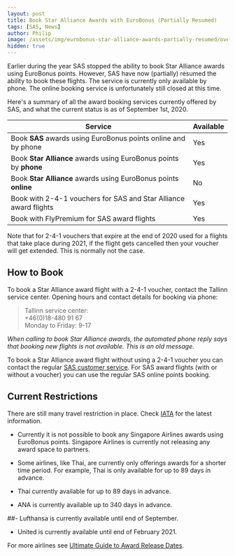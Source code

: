 ```yaml
---
layout: post
title: Book Star Alliance Awards with EuroBonus (Partially Resumed)
tags: [SAS, News]
author: Philip
image: /assets/img/eurobonus-star-alliance-awards-partially-resumed/overview.png
hidden: true
---
```


Earlier during the year SAS stopped the ability to book Star Alliance awards using EuroBonus points. However, SAS have now (partially) resumed the ability to book these flights. The service is currently only available by phone. The online booking service is unfortunately still closed at this time.

Here's a summary of all the award booking services currently offered by SAS, and what the current status is as of September 1st, 2020.

|Service|Available|
|--|--|
| Book **SAS** awards using EuroBonus points online and by phone | Yes |
| Book **Star Alliance** awards using EuroBonus points by **phone** | Yes |
| Book **Star Alliance** awards using EuroBonus points **online** | No |
| Book with 2-4-1 vouchers for SAS and Star Alliance award flights| Yes |
| Book with FlyPremium for SAS award flights | Yes |

Note that for 2-4-1 vouchers that expire at the end of 2020 used for a flights that take place during 2021, if the flight gets cancelled then your voucher will get extended. This is normally not the case.

## How to Book
To book a Star Alliance award flight with a 2-4-1 voucher, contact the Tallinn service center. Opening hours and contact details for booking via phone:

> Tallinn service center:  
+46(0)18-480 91 67  
Monday to Friday: 9-17

*When calling to book Star Alliance awards, the automated phone reply says that booking new flights is not available. This is an old message.*

To book a Star Alliance award flight without using a 2-4-1 voucher you can contact the regular [SAS customer service](https://www.flysas.com/en/customer-service/contact/). For SAS award flights (with or without a voucher) you can use the regular SAS online points booking.

## Current Restrictions
There are still many travel restriction in place. Check [IATA](https://www.iatatravelcentre.com/international-travel-document-news/1580226297.htm) for the latest information.

- Currently it is not possible to book any Singapore Airlines awards using EuroBonus points. Singapore Airlines is currently not releasing any award space to partners.

- Some airlines, like Thai, are currently only offerings awards for a shorter time period. For example, Thai is only available for up to 89 days in advance.
- Thai currently available for up to 89 days in advance.

- ANA is currently available up to 340 days in advance.

##- Lufthansa is currently available until end of September.

- United is currently available until end of February 2021.

For more airlines see [Ultimate Guide to Award Release Dates](https://blog.awardfares.com/ultimate-guide-to-award-release-dates/).
